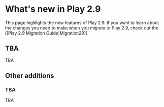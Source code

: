 <!--- Copyright (C) Lightbend Inc. <https://www.lightbend.com> -->
# What's new in Play 2.9

This page highlights the new features of Play 2.9. If you want to learn about the changes you need to make when you migrate to Play 2.9, check out the [[Play 2.9 Migration Guide|Migration29]].

## TBA

TBA

## Other additions

### TBA

TBA
